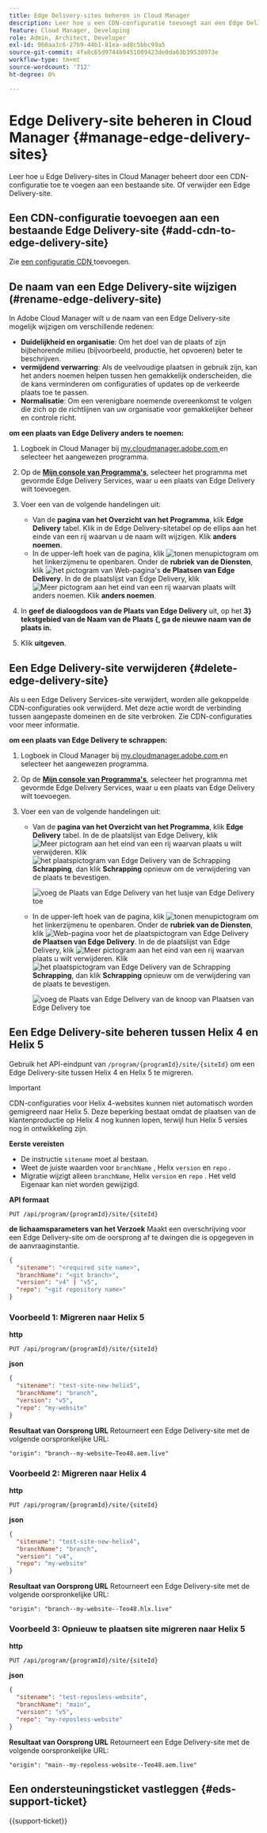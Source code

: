 ```yaml
---
title: Edge Delivery-sites beheren in Cloud Manager
description: Leer hoe u een CDN-configuratie toevoegt aan een Edge Delivery-site of een Edge Delivery-site verwijdert.
feature: Cloud Manager, Developing
role: Admin, Architect, Developer
exl-id: 960aa3c6-27b9-44b1-81ea-ad8c5bbc99a5
source-git-commit: 4fa8c65d9744b9451089423de0da63b39530973e
workflow-type: tm+mt
source-wordcount: '712'
ht-degree: 0%

---
```


# Edge Delivery-site beheren in Cloud Manager {#manage-edge-delivery-sites}

Leer hoe u Edge Delivery-sites in Cloud Manager beheert door een CDN-configuratie toe te voegen aan een bestaande site. Of verwijder een Edge Delivery-site.

## Een CDN-configuratie toevoegen aan een bestaande Edge Delivery-site {#add-cdn-to-edge-delivery-site}

Zie [ een configuratie CDN ](/help/implementing/cloud-manager/cdn-configurations/add-cdn-config.md) toevoegen.

## De naam van een Edge Delivery-site wijzigen (#rename-edge-delivery-site)

In Adobe Cloud Manager wilt u de naam van een Edge Delivery-site mogelijk wijzigen om verschillende redenen:

* **Duidelijkheid en organisatie**: Om het doel van de plaats of zijn bijbehorende milieu (bijvoorbeeld, productie, het opvoeren) beter te beschrijven.
* **vermijdend verwarring**: Als de veelvoudige plaatsen in gebruik zijn, kan het anders noemen helpen tussen hen gemakkelijk onderscheiden, die de kans verminderen om configuraties of updates op de verkeerde plaats toe te passen.
* **Normalisatie**: Om een verenigbare noemende overeenkomst te volgen die zich op de richtlijnen van uw organisatie voor gemakkelijker beheer en controle richt.

**om een plaats van Edge Delivery anders te noemen:**

1. Logboek in Cloud Manager bij [ my.cloudmanager.adobe.com ](https://my.cloudmanager.adobe.com/) en selecteer het aangewezen programma.
1. Op de **[Mijn console van Programma&#39;s](/help/implementing/cloud-manager/navigation.md#my-programs)**, selecteer het programma met gevormde Edge Delivery Services, waar u een plaats van Edge Delivery wilt toevoegen.
1. Voer een van de volgende handelingen uit:

   * Van de **pagina van het Overzicht van het Programma**, klik **Edge Delivery** tabel. Klik in de Edge Delivery-sitetabel op de ellips aan het einde van een rij waarvan u de naam wilt wijzigen.
Klik **anders noemen**.
   * In de upper-left hoek van de pagina, klik ![ tonen menupictogram ](https://spectrum.adobe.com/static/icons/workflow_18/Smock_ShowMenu_18_N.svg) om het linkerzijmenu te openbaren. Onder de **rubriek van de Diensten**, klik ![ het pictogram van Web-pagina&#39;s ](https://spectrum.adobe.com/static/icons/workflow_18/Smock_WebPages_18_N.svg) **de Plaatsen van Edge Delivery**.
In de de plaatslijst van Edge Delivery, klik ![ Meer pictogram ](https://spectrum.adobe.com/static/icons/workflow_18/Smock_More_18_N.svg) aan het eind van een rij waarvan plaats wilt anders noemen. Klik **anders noemen**.

1. In **geef de dialoogdoos van de Plaats van Edge Delivery** uit, op het **3&rbrace; tekstgebied van de Naam van de Plaats &lbrace;, ga de nieuwe naam van de plaats in.**

1. Klik **uitgeven**.

## Een Edge Delivery-site verwijderen {#delete-edge-delivery-site}

Als u een Edge Delivery Services-site verwijdert, worden alle gekoppelde CDN-configuraties ook verwijderd. Met deze actie wordt de verbinding tussen aangepaste domeinen en de site verbroken. Zie CDN-configuraties voor meer informatie. <!-- https://wiki.corp.adobe.com/display/DMSArchitecture/%5BKT%5D+Cloud+Manager+2024.9.0+Release -->

**om een plaats van Edge Delivery te schrappen:**

1. Logboek in Cloud Manager bij [ my.cloudmanager.adobe.com ](https://my.cloudmanager.adobe.com/) en selecteer het aangewezen programma.
1. Op de **[Mijn console van Programma&#39;s](/help/implementing/cloud-manager/navigation.md#my-programs)**, selecteer het programma met gevormde Edge Delivery Services, waar u een plaats van Edge Delivery wilt toevoegen.
1. Voer een van de volgende handelingen uit:

   * Van de **pagina van het Overzicht van het Programma**, klik **Edge Delivery** tabel. In de de plaatslijst van Edge Delivery, klik ![ Meer pictogram ](https://spectrum.adobe.com/static/icons/workflow_18/Smock_More_18_N.svg) aan het eind van een rij waarvan plaats u wilt verwijderen.
Klik ![ het plaatspictogram van Edge Delivery van de Schrapping ](https://spectrum.adobe.com/static/icons/workflow_18/Smock_Delete_18_N.svg) **Schrapping**, dan klik **Schrapping** opnieuw om de verwijdering van de plaats te bevestigen.

     ![ voeg de Plaats van Edge Delivery van het lusje van Edge Delivery toe ](/help/implementing/cloud-manager/assets/cm-eds-delete1.png)

   * In de upper-left hoek van de pagina, klik ![ tonen menupictogram ](https://spectrum.adobe.com/static/icons/workflow_18/Smock_ShowMenu_18_N.svg) om het linkerzijmenu te openbaren. Onder de **rubriek van de Diensten**, klik ![ Web-pagina voor het de plaatspictogram van Edge Delivery ](https://spectrum.adobe.com/static/icons/workflow_18/Smock_WebPages_18_N.svg) **de Plaatsen van Edge Delivery**.
In de de plaatslijst van Edge Delivery, klik ![ Meer pictogram ](https://spectrum.adobe.com/static/icons/workflow_18/Smock_More_18_N.svg) aan het eind van een rij waarvan plaats u wilt verwijderen. Klik ![ het plaatspictogram van Edge Delivery van de Schrapping ](https://spectrum.adobe.com/static/icons/workflow_18/Smock_Delete_18_N.svg) **Schrapping**, dan klik **Schrapping** opnieuw om de verwijdering van de plaats te bevestigen.

     ![ voeg de Plaats van Edge Delivery van de knoop van Plaatsen van Edge Delivery toe ](/help/implementing/cloud-manager/assets/cm-eds-delete2.png)

## Een Edge Delivery-site beheren tussen Helix 4 en Helix 5

Gebruik het API-eindpunt van `/program/{programId}/site/{siteId}` om een Edge Delivery-site tussen Helix 4 en Helix 5 te migreren.

>[!IMPORTANT]
>
>CDN-configuraties voor Helix 4-websites kunnen niet automatisch worden gemigreerd naar Helix 5. Deze beperking bestaat omdat de plaatsen van de klantenproductie op Helix 4 nog kunnen lopen, terwijl hun Helix 5 versies nog in ontwikkeling zijn.

**Eerste vereisten**

* De instructie `sitename` moet al bestaan.
* Weet de juiste waarden voor `branchName` , Helix `version` en `repo` .
* Migratie wijzigt alleen `branchName`, Helix `version` en `repo` . Het veld Eigenaar kan niet worden gewijzigd.

**API formaat**

```http
PUT /api/program/{programId}/site/{siteId}
```

**de lichaamsparameters van het Verzoek**
Maakt een overschrijving voor een Edge Delivery-site om de oorsprong af te dwingen die is opgegeven in de aanvraaginstantie.

```json
{
  "sitename": "<required site name>",
  "branchName": "<git branch>",
  "version": "v4" | "v5",
  "repo": "<git repository name>"
}
```

### Voorbeeld 1: Migreren naar Helix 5

**http**

```http
PUT /api/program/{programId}/site/{siteId}
```

**json**

```json
{
  "sitename": "test-site-new-helix5",
  "branchName": "branch",
  "version": "v5",
  "repo": "my-website"
}
```

**Resultaat van Oorsprong URL**
Retourneert een Edge Delivery-site met de volgende oorspronkelijke URL:

`"origin": "branch--my-website–Teo48.aem.live"`


### Voorbeeld 2: Migreren naar Helix 4

**http**

```http
PUT /api/program/{programId}/site/{siteId}
```

**json**

```json
{
  "sitename": "test-site-new-helix4",
  "branchName": "branch",
  "version": "v4",
  "repo": "my-website"
}
```

**Resultaat van Oorsprong URL**
Retourneert een Edge Delivery-site met de volgende oorspronkelijke URL:

`"origin": "branch--my-website--Teo48.hlx.live"`

### Voorbeeld 3: Opnieuw te plaatsen site migreren naar Helix 5

**http**

```http
PUT /api/program/{programId}/site/{siteId}
```

**json**

```json
{
  "sitename": "test-reposless-website",
  "branchName": "main",
  "version": "v5",
  "repo": "my-reposless-website"
}
```

**Resultaat van Oorsprong URL**
Retourneert een Edge Delivery-site met de volgende oorspronkelijke URL:

`"origin": "main--my-repoless-website--Teo48.aem.live"`

## Een ondersteuningsticket vastleggen {#eds-support-ticket}

{{support-ticket}}
